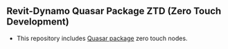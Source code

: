 
## Revit-Dynamo Quasar Package ZTD (Zero Touch Development)
- This repository includes [Quasar package](https://github.com/mgjean/quasar) zero touch nodes.
